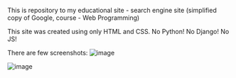 This is repository to my educational site - search engine site (simplified copy of Google, course - Web Programming) 

This site was created using only HTML and CSS.
No Python!
No Django!
No JS!

There are few screenshots:
![image](https://user-images.githubusercontent.com/106863229/206541661-b781c737-c8d6-40d9-9d0a-589cdd62e7ed.png)

![image](https://user-images.githubusercontent.com/106863229/206541739-e7a247a6-40dc-4e44-8ebb-ba91756d4d60.png)
